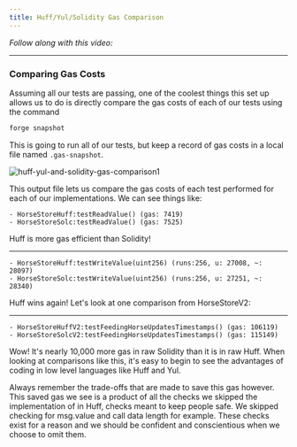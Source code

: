 ```yaml
---
title: Huff/Yul/Solidity Gas Comparison
---
```


_Follow along with this video:_

---

### Comparing Gas Costs

Assuming all our tests are passing, one of the coolest things this set up allows us to do is directly compare the gas costs of each of our tests using the command

```bash
forge snapshot
```

This is going to run all of our tests, but keep a record of gas costs in a local file named `.gas-snapshot`.

![huff-yul-and-solidity-gas-comparison1](/formal-verification-1/70-huff-yul-and-solidity-gas-comparison/huff-yul-and-solidity-gas-comparison1.png)

This output file lets us compare the gas costs of each test performed for each of our implementations. We can see things like:


```
- HorseStoreHuff:testReadValue() (gas: 7419)
- HorseStoreSolc:testReadValue() (gas: 7525)
```

Huff is more gas efficient than Solidity!

---

```
- HorseStoreHuff:testWriteValue(uint256) (runs:256, u: 27008, ~: 28097)
- HorseStoreSolc:testWriteValue(uint256) (runs:256, u: 27251, ~: 28340)
```

Huff wins again! Let's look at one comparison from HorseStoreV2:

---

```
- HorseStoreHuffV2:testFeedingHorseUpdatesTimestamps() (gas: 106119)
- HorseStoreSolcV2:testFeedingHorseUpdatesTimestamps() (gas: 115149)
```

Wow! It's nearly 10,000 more gas in raw Solidity than it is in raw Huff. When looking at comparisons like this, it's easy to begin to see the advantages of coding in low level languages like Huff and Yul.

Always remember the trade-offs that are made to save this gas however. This saved gas we see is a product of all the checks we skipped the implementation of in Huff, checks meant to keep people safe. We skipped checking for msg.value and call data length for example. These checks exist for a reason and we should be confident and conscientious when we choose to omit them.
